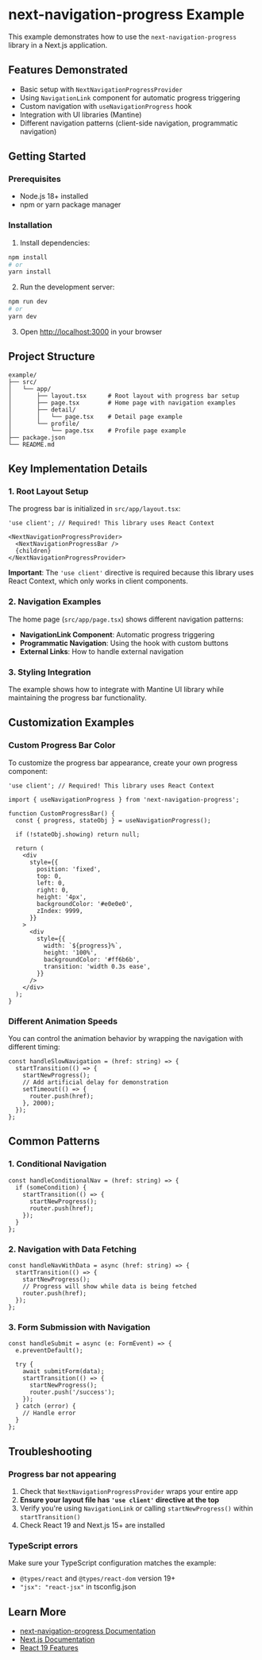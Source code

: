 # next-navigation-progress Example

This example demonstrates how to use the `next-navigation-progress` library in a Next.js application.

## Features Demonstrated

- Basic setup with `NextNavigationProgressProvider`
- Using `NavigationLink` component for automatic progress triggering
- Custom navigation with `useNavigationProgress` hook
- Integration with UI libraries (Mantine)
- Different navigation patterns (client-side navigation, programmatic navigation)

## Getting Started

### Prerequisites

- Node.js 18+ installed
- npm or yarn package manager

### Installation

1. Install dependencies:

```bash
npm install
# or
yarn install
```

2. Run the development server:

```bash
npm run dev
# or
yarn dev
```

3. Open [http://localhost:3000](http://localhost:3000) in your browser

## Project Structure

```
example/
├── src/
│   └── app/
│       ├── layout.tsx      # Root layout with progress bar setup
│       ├── page.tsx        # Home page with navigation examples
│       ├── detail/
│       │   └── page.tsx    # Detail page example
│       └── profile/
│           └── page.tsx    # Profile page example
├── package.json
└── README.md
```

## Key Implementation Details

### 1. Root Layout Setup

The progress bar is initialized in `src/app/layout.tsx`:

```tsx
'use client'; // Required! This library uses React Context

<NextNavigationProgressProvider>
  <NextNavigationProgressBar />
  {children}
</NextNavigationProgressProvider>
```

**Important**: The `'use client'` directive is required because this library uses React Context, which only works in client components.

### 2. Navigation Examples

The home page (`src/app/page.tsx`) shows different navigation patterns:

- **NavigationLink Component**: Automatic progress triggering
- **Programmatic Navigation**: Using the hook with custom buttons
- **External Links**: How to handle external navigation

### 3. Styling Integration

The example shows how to integrate with Mantine UI library while maintaining the progress bar functionality.

## Customization Examples

### Custom Progress Bar Color

To customize the progress bar appearance, create your own progress component:

```tsx
'use client'; // Required! This library uses React Context

import { useNavigationProgress } from 'next-navigation-progress';

function CustomProgressBar() {
  const { progress, stateObj } = useNavigationProgress();

  if (!stateObj.showing) return null;

  return (
    <div
      style={{
        position: 'fixed',
        top: 0,
        left: 0,
        right: 0,
        height: '4px',
        backgroundColor: '#e0e0e0',
        zIndex: 9999,
      }}
    >
      <div
        style={{
          width: `${progress}%`,
          height: '100%',
          backgroundColor: '#ff6b6b',
          transition: 'width 0.3s ease',
        }}
      />
    </div>
  );
}
```

### Different Animation Speeds

You can control the animation behavior by wrapping the navigation with different timing:

```tsx
const handleSlowNavigation = (href: string) => {
  startTransition(() => {
    startNewProgress();
    // Add artificial delay for demonstration
    setTimeout(() => {
      router.push(href);
    }, 2000);
  });
};
```

## Common Patterns

### 1. Conditional Navigation

```tsx
const handleConditionalNav = (href: string) => {
  if (someCondition) {
    startTransition(() => {
      startNewProgress();
      router.push(href);
    });
  }
};
```

### 2. Navigation with Data Fetching

```tsx
const handleNavWithData = async (href: string) => {
  startTransition(() => {
    startNewProgress();
    // Progress will show while data is being fetched
    router.push(href);
  });
};
```

### 3. Form Submission with Navigation

```tsx
const handleSubmit = async (e: FormEvent) => {
  e.preventDefault();
  
  try {
    await submitForm(data);
    startTransition(() => {
      startNewProgress();
      router.push('/success');
    });
  } catch (error) {
    // Handle error
  }
};
```

## Troubleshooting

### Progress bar not appearing

1. Check that `NextNavigationProgressProvider` wraps your entire app
2. **Ensure your layout file has `'use client'` directive at the top**
3. Verify you're using `NavigationLink` or calling `startNewProgress()` within `startTransition()`
4. Check React 19 and Next.js 15+ are installed

### TypeScript errors

Make sure your TypeScript configuration matches the example:
- `@types/react` and `@types/react-dom` version 19+
- `"jsx": "react-jsx"` in tsconfig.json

## Learn More

- [next-navigation-progress Documentation](https://github.com/thu-san/next-navigation-progress)
- [Next.js Documentation](https://nextjs.org/docs)
- [React 19 Features](https://react.dev/blog/2024/04/25/react-19)